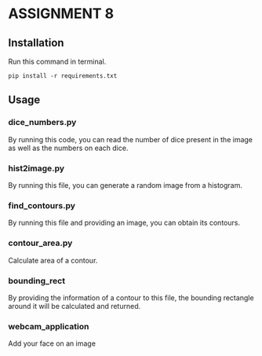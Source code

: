 # ASSIGNMENT 8

## Installation
Run this command in terminal.
```
pip install -r requirements.txt
```

## Usage
### dice_numbers.py
By running this code, you can read the number of dice present in the image as well as the numbers on each dice.

### hist2image.py
By running this file, you can generate a random image from a histogram.


### find_contours.py
By running this file and providing an image, you can obtain its contours.

### contour_area.py
Calculate area of a contour.

### bounding_rect
By providing the information of a contour to this file, the bounding rectangle around it will be calculated and returned.

### webcam_application
Add your face on an image

